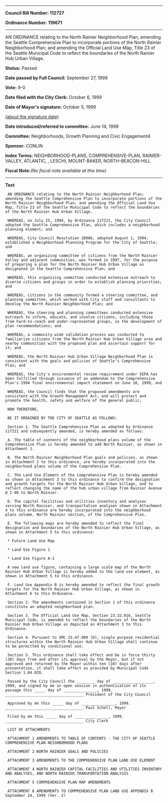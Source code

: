 

********

**Council Bill Number: 112727**
   
**Ordinance Number: 119671**
********

 AN ORDINANCE relating to the North Rainier Neighborhood Plan; amending the Seattle Comprehensive Plan to incorporate portions of the North Rainier Neighborhood Plan; and amending the Official Land Use Map, Title 23 of the Seattle Municipal Code to reflect the boundaries of the North Rainier Hub Urban Village.

**Status:** Passed
   
**Date passed by Full Council:** September 27, 1999
   
**Vote:** 9-0
   
**Date filed with the City Clerk:** October 6, 1999
   
**Date of Mayor's signature:** October 5, 1999
   
[(about the signature date)](/~public/approvaldate.htm)
   
   
   
**Date introduced/referred to committee:** June 14, 1999
   
**Committee:** Neighborhoods, Growth Planning and Civic Engagement4
   
**Sponsor:** CONLIN
   
   
**Index Terms:** NEIGHBORHOOD-PLANS, COMPREHENSIVE-PLAN, RAINIER-VALLEY, ATLANTIC, , LESCHI, MOUNT-BAKER, NORTH-BEACON-HILL

**Fiscal Note:**_(No fiscal note available at this time)_

********

**Text**
   
```
 AN ORDINANCE relating to the North Rainier Neighborhood Plan; amending the Seattle Comprehensive Plan to incorporate portions of the North Rainier Neighborhood Plan; and amending the Official Land Use Map, Title 23 of the Seattle Municipal Code to reflect the boundaries of the North Rainier Hub Urban Village.

 WHEREAS, on July 25, 1994, by Ordinance 117221, the City Council adopted the Seattle Comprehensive Plan, which includes a neighborhood planning element; and

 WHEREAS, City Council Resolution 28966, adopted August 1, 1994, established a Neighborhood Planning Program for the City of Seattle; and

 WHEREAS, an organizing committee of citizens from the North Rainier Valley and adjacent communities, was formed in 1997, for the purpose of preparing a plan for the North Rainier Hub Urban Village as designated in the Seattle Comprehensive Plan; and

 WHEREAS, this organizing committee conducted extensive outreach to diverse citizens and groups in order to establish planning priorities; and

 WHEREAS, citizens in the community formed a steering committee, and planning committee, which worked with City staff and consultants to develop the North Rainier Neighborhood Plan; and

 WHEREAS, the steering and planning committees conducted extensive outreach to inform, educate, and involve citizens, including those from hard-to-reach and under-represented groups, in the development of plan recommendations; and

 WHEREAS, a community-wide validation process was conducted to familiarize citizens from the North Rainier Hub Urban Village area and nearby communities with the proposed plan and ascertain support for it; and

 WHEREAS, the North Rainier Hub Urban Village Neighborhood Plan is consistent with the goals and policies of Seattle's Comprehensive Plan; and

 WHEREAS, the City's environmental review requirement under SEPA has been fulfilled through issuance of an addendum to the Comprehensive Plan's 1994 final environmental impact statement on June 10, 1999; and

 WHEREAS, the Council finds that the proposed amendments are consistent with the Growth Management Act, and will protect and promote the health, safety and welfare of the general public;

 NOW THEREFORE,

 BE IT ORDAINED BY THE CITY OF SEATTLE AS FOLLOWS:

 Section 1. The Seattle Comprehensive Plan as adopted by Ordinance 117221 and subsequently amended, is hereby amended as follows:

 A. The table of contents of the neighborhood plans volume of the Comprehensive Plan is hereby amended to add North Rainier, as shown in Attachment 1.

 B. The North Rainier Neighborhood Plan goals and policies, as shown in Attachment 2 to this ordinance, are hereby incorporated into the neighborhood plans volume of the Comprehensive Plan.

 C. The Land Use Element of the Comprehensive Plan is hereby amended as shown in Attachment 3 to this ordinance to confirm the designation and growth targets for the North Rainier Hub Urban Village, and to reflect changing the name of the hub urban village from Rainier Avenue @ I-90 to North Rainier.

 D. The capital facilities and utilities inventory and analyses serving North Rainier, and transportation analyses shown in Attachment 4 to this ordinance are hereby incorporated into the neighborhood plans volume, North Rainier section, of the Comprehensive Plan.

 E. The following maps are hereby amended to reflect the final designation and boundaries of the North Rainier Hub Urban Village, as shown in Attachment 5 to this ordinance:

 * Future Land Use Map

 * Land Use Figure 1

 * Land Use Figure A-1

 A new land use figure, containing a large scale map of the North Rainier Hub Urban Village is hereby added to the land use element, as shown in Attachment 5 to this ordinance.

 F. Land Use Appendix B is hereby amended to reflect the final growth targets for the North Rainier Hub Urban Village, as shown in Attachment 6 to this Ordinance.

 Section 2. The amendments contained in Section 1 of this ordinance constitute an adopted neighborhood plan.

 Section 3. The Official Land Use Map, Section 23.32.016, Seattle Municipal Code, is amended to reflect the boundaries of the North Rainier Hub Urban Village as depicted on Attachment 3 to this Ordinance.

 Section 4. Pursuant to SMC 23.47.009 (D), single purpose residential structures within the North Rainier Hub Urban Village shall continue to be permitted by conditional use.

 Section 5. This ordinance shall take effect and be in force thirty (30) days from and after its approval by the Mayor, but if not approved and returned by the Mayor within ten (10) days after presentation, it shall take effect as provided by Municipal Code Section 1.04.020.

 Passed by the City Council the ________ day of __________________, 1999, and signed by me in open session in authentication of its passage this _____ day of _______________, 1999. ___________________________________ President of the City Council

 Approved by me this _____ day of _______________, 1999. ___________________________________ Paul Schell, Mayor

 Filed by me this _____ day of _______________, 1999. ___________________________________ City Clerk

 LIST OF ATTACHMENTS

 ATTACHMENT 1 AMENDMENTS TO TABLE OF CONTENTS - THE CITY OF SEATTLE COMPREHENSIVE PLAN NEIGHBORHOOD PLANS

 ATTACHMENT 2 NORTH RAINIER GOALS AND POLICIES

 ATTACHMENT 3 AMENDMENTS TO THE COMPREHENSIVE PLAN LAND USE ELEMENT

 ATTACHMENT 4 NORTH RAINIER CAPITAL FACILITIES AND UTILITIES INVENTORY AND ANALYSES, AND NORTH RAINIER TRANSPORTATION ANALYSIS

 ATTACHMENT 5 COMPREHENSIVE PLAN MAP AMENDMENTS

 ATTACHMENT 6 AMENDMENTS TO COMPREHENSIVE PLAN LAND USE APPENDIX B September 24, 1999 (Ver. 2)

```
